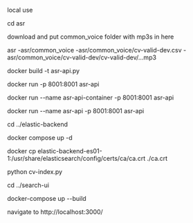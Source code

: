 local use

cd asr

download and put common_voice folder with mp3s in here

asr 
-asr/common_voice
-asr/common_voice/cv-valid-dev.csv
-asr/common_voice/cv-valid-dev/cv-valid-dev/...mp3


docker build -t asr-api.py

docker run -p 8001:8001 asr-api

docker run --name asr-api-container -p 8001:8001 asr-api

docker run --name asr-api -p 8001:8001 asr-api

cd ../elastic-backend

docker compose up -d 

docker cp elastic-backend-es01-1:/usr/share/elasticsearch/config/certs/ca/ca.crt ./ca.crt

python cv-index.py

cd ../search-ui

docker-compose up --build

navigate to http://localhost:3000/
